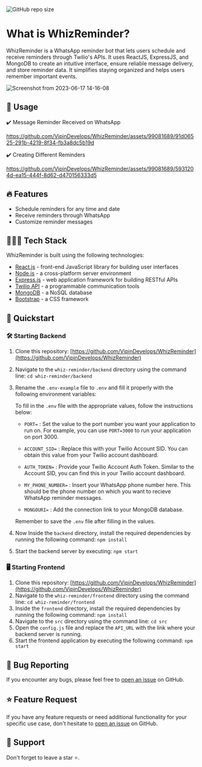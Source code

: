  ![GitHub repo size](https://img.shields.io/github/repo-size/VipinDevelops/WhizReminder)

# What is WhizReminder?

WhizReminder is a WhatsApp reminder bot that lets users schedule and receive reminders through Twilio's APIs. It uses ReactJS, ExpressJS, and MongoDB to create an intuitive interface, ensure reliable message delivery, and store reminder data. It simplifies staying organized and helps users remember important events.

![Screenshot from 2023-06-17 14-16-08](https://github.com/VipinDevelops/WhizReminder/assets/99081689/c5394279-1aa7-47a7-b51f-382b02c117ee)

## 📝 Usage 
✔️ Message Reminder Received on WhatsApp <br>

https://github.com/VipinDevelops/WhizReminder/assets/99081689/91d06525-291b-4219-8f34-fb3a8dc5b19d


✔️ Creating Different Reminders <br>

https://github.com/VipinDevelops/WhizReminder/assets/99081689/5931204d-ea15-444f-8d62-d470156333d5



## 🔥 Features 
- Schedule reminders for any time and date
- Receive reminders through WhatsApp
- Customize reminder messages


## 👨🏻‍💻 Tech Stack 

WhizReminder is built using the following technologies:

- [React.js](https://react.dev/) - front-end JavaScript library for building user interfaces 
- [Node.js](https://nodejs.org/)  - a cross-platform server environment
- [Express.js](https://expressjs.com/) -  web application framework for building RESTful APIs
- [Twilio API]() - a programmable communication tools 
- [MongoDB](https://www.mongodb.com/) - a NoSQL database
- [Bootstrap](https://getbootstrap.com//) - a CSS framework      

##  🏁 Quickstart
### 🛠️ Starting Backend 

1. Clone this repository: [https://github.com/VipinDevelops/WhizReminder](https://github.com/VipinDevelops/WhizReminder)
2. Navigate to the `whiz-reminder/backend` directory using the command line: `cd whiz-reminder/backend`
3. Rename the `.env-example` file to `.env` and fill it properly with the following environment variables:

   To fill in the `.env` file with the appropriate values, follow the instructions below:

   - `PORT=`  : Set the value to the port number you want your application to run on. For example, you can use `PORT=3000` to run your application on port 3000.

   - `ACCOUNT_SID=` : Replace this with your Twilio Account SID. You can obtain this value from your Twilio account dashboard. 

   - `AUTH_TOKEN=` : Provide your Twilio Account Auth Token. Similar to the Account SID, you can find this in your Twilio account dashboard. 

   - `MY_PHONE_NUMBER=` : Insert your WhatsApp phone number here. This should be the phone number on which you want to recieve WhatsApp reminder messages. 

   - `MONGOURI=` : Add the connection link to your MongoDB database.

   Remember to save the `.env` file after filling in the values.

4. Now Inside the `backend` directory, install the required dependencies by running the following command: `npm install`
5. Start the backend server by executing: `npm start`

### 🖥️ Starting Frontend 

1. Clone this repository: [https://github.com/VipinDevelops/WhizReminder](https://github.com/VipinDevelops/WhizReminder)
2. Navigate to the `whiz-reminder/frontend` directory using the command line: `cd whiz-reminder/frontend`
3. Inside the `frontend` directory, install the required dependencies by running the following command: `npm install`
4. Navigate to the `src` directory using the command line: `cd src`
5. Open the `config.js` file and replace the `API_URL` with the link where your backend server is running.
6. Start the frontend application by executing the following command: `npm start`

## 🐛 Bug Reporting

If you encounter any bugs, please feel free to [open an issue](https://github.com/VipinDevelops/WhizReminder/issues) on GitHub.

## ⭐ Feature Request

If you have any feature requests or need additional functionality for your specific use case, don't hesitate to [open an issue](https://github.com/VipinDevelops/WhizReminder/issues) on GitHub.


## 🤝 Support

Don't forget to leave a star ⭐️.
